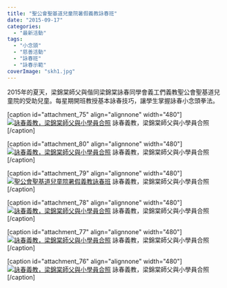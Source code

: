 ```yaml
---
title: "聖公會聖基道兒童院暑假義教詠春班"
date: "2015-09-17"
categories: 
  - "最新活動"
tags: 
  - "小念頭"
  - "慈善活動"
  - "詠春班"
  - "詠春示範"
coverImage: "skh1.jpg"
---
```


2015年的夏天，梁錦棠師父與偕同梁錦棠詠春同學會義工們義教聖公會聖基道兒童院的受助兒童。每星期開班教授基本詠春技巧，讓學生掌握詠春小念頭拳法。 <!--more-->

\[caption id="attachment\_75" align="alignnone" width="480"\][![詠春義教，梁錦棠師父與小學員合照](images/20150825_skh_0020.jpg)](http://13.229.250.225/wp-content/uploads/2016/02/20150825_skh_0020.jpg) 詠春義教，梁錦棠師父與小學員合照\[/caption\]

\[caption id="attachment\_80" align="alignnone" width="480"\][![詠春義教，梁錦棠師父與小學員合照](images/20150825_skh_0025.jpg)](http://13.229.250.225/wp-content/uploads/2016/02/20150825_skh_0025.jpg) 詠春義教，梁錦棠師父與小學員合照\[/caption\]

\[caption id="attachment\_79" align="alignnone" width="480"\][![聖公會聖基道兒童院暑假義教詠春班](images/20150825_skh_0024.jpg)](http://13.229.250.225/wp-content/uploads/2016/02/20150825_skh_0024.jpg) 詠春義教，梁錦棠師父與小學員合照\[/caption\]

\[caption id="attachment\_78" align="alignnone" width="480"\][![詠春義教，梁錦棠師父與小學員合照](images/20150825_skh_0023.jpg)](http://13.229.250.225/wp-content/uploads/2016/02/20150825_skh_0023.jpg) 詠春義教，梁錦棠師父與小學員合照\[/caption\]

\[caption id="attachment\_77" align="alignnone" width="480"\][![詠春義教，梁錦棠師父與小學員合照](images/20150825_skh_0022.jpg)](http://13.229.250.225/wp-content/uploads/2016/02/20150825_skh_0022.jpg) 詠春義教，梁錦棠師父與小學員合照\[/caption\]

\[caption id="attachment\_76" align="alignnone" width="480"\][![詠春義教，梁錦棠師父與小學員合照](images/20150825_skh_0021.jpg)](http://13.229.250.225/wp-content/uploads/2016/02/20150825_skh_0021.jpg) 詠春義教，梁錦棠師父與小學員合照\[/caption\]
